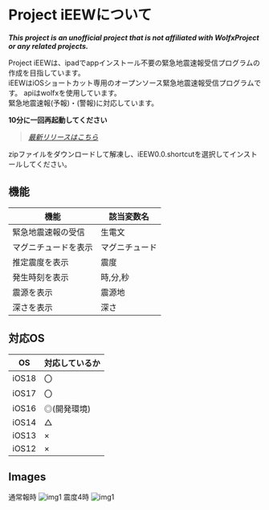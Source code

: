 # Project iEEWについて

***This project is an unofficial project that is not affiliated with WolfxProject or any related projects.***

Project iEEWは、ipadでappインストール不要の緊急地震速報受信プログラムの作成を目指しています。<br>
iEEWはiOSショートカット専用のオープンソース緊急地震速報受信プログラムです。
apiはwolfxを使用しています。<br>
緊急地震速報(予報)・(警報)に対応しています。<br>

**10分に一回再起動してください**<br>

>*[最新リリースはこちら](https://github.com/Ikaring45/ProjectiEEW/releases)*

zipファイルをダウンロードして解凍し、iEEW0.0.shortcutを選択してインストールしてください。

## 機能

| 機能  | 該当変数名 |
| ------------- | ------------- |
| 緊急地震速報の受信 | 生電文 |
| マグニチュードを表示 | マグニチュード |
| 推定震度を表示 | 震度 |
| 発生時刻を表示 | 時,分,秒 |
| 震源を表示 | 震源地 |
| 深さを表示 | 深さ |

## 対応OS
| OS | 対応しているか |
| ------------- | ------------- |
| iOS18 | 〇 |
| iOS17 | 〇 |
| iOS16 | ◎(開発環境)|
| iOS14 | △ |
| iOS13 | × |
| iOS12 | × |

## Images
通常報時
![img1](https://github.com/Ikaring45/iEEW/blob/main/iEEWsindo3.jpg)
震度4時
![img1](https://github.com/Ikaring45/iEEW/blob/main/iEEWsindo4.jpg)
